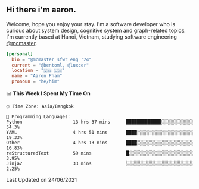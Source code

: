 <h2><b>Hi there i'm aaron. </b></h2>

Welcome, hope you enjoy your stay. I'm a software developer who is curious about system design, cognitive system and graph-related topics. I'm currently based at Hanoi, Vietnam, studying software engineering [@mcmaster](https://www.mcmaster.ca/).

```toml
[personal]
  bio = "@mcmaster sfwr eng '24"
  current = "@bentoml, @luxcer"
  location = "🇻🇳 🇨🇦"
  name = "Aaron Pham"
  pronoun = "he/him"
```
<!--<img src="https://github-readme-stats.vercel.app/api?username=aarnphm&show_icons=true&count_private=true&theme=dark" height="170"/>-->
<!--<img src="https://github-readme-stats.vercel.app/api/top-langs/?username=aarnphm&layout=compact&hide=css&theme=dark" height="170" />-->

<!--START_SECTION:waka-->
📊 **This Week I Spent My Time On** 

```text
⌚︎ Time Zone: Asia/Bangkok

💬 Programming Languages: 
Python                   13 hrs 37 mins      █████████████░░░░░░░░░░░░   54.3% 
YAML                     4 hrs 51 mins       ████░░░░░░░░░░░░░░░░░░░░░   19.33% 
Other                    4 hrs 13 mins       ████░░░░░░░░░░░░░░░░░░░░░   16.83% 
reStructuredText         59 mins             █░░░░░░░░░░░░░░░░░░░░░░░░   3.95% 
Jinja2                   33 mins             ░░░░░░░░░░░░░░░░░░░░░░░░░   2.25%

```


 Last Updated on 24/06/2021
<!--END_SECTION:waka-->
